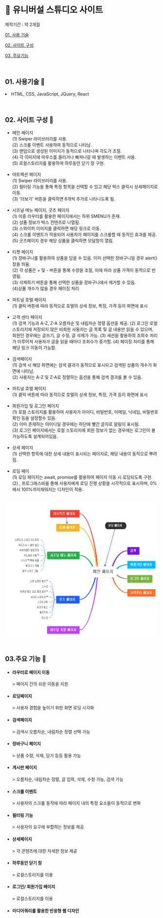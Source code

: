 <h1>💜 유니버설 스튜디오 사이트</h1>
<p>제작기간 : 약 2개월</p>
<p>
  <a href="#01">01. 사용 기술</a>
</p>
<p>
   <a href="#02">02. 사이트 구성</a>
</p>
<p>
  <a href="#03">03. 주요기능</a>
</p>
<br />
<div>
  <h2 id="01">01. 사용기술 🙂</h2>
  <li>HTML, CSS, JavaScript, JQuery, React</p> 
</div>
<br />
<div >
  <h2 id="02">02. 사이트 구성 🙂</h2>
  <ul>
    <li>
      메인 페이지 <br/>
      (1) Swiper 라이브러리를 사용.<br/>
      (2) 스크롤 이벤트 사용하여 동적으로 나타남.<br/>
      (3) 랜덤으로 생성된 이미지가 동적으로 나타나며 각도가 조절.<br/>
      (4) 각 이미지에 마우스를 올리거나 빠져나갈 때 발생하는 이벤트 사용.<br/>
      (5) 로컬스토리지를 활용하여 하루동안 닫기 창 구현.
    </li>
    <br/>
    <li>
      어트랙션 페이지<br/>
      (1) Swiper 라이브러리를 사용.<br/>
      (2) 필터링 기능을 통해 특정 항목을 선택할 수 있고 해당 박스 클릭시 상세페이지로 이동.<br/>
      (3) '더보기' 버튼을 클릭하면 6개씩 추가로 나타나도록 됨.
    </li>
    <br/>
    <li>
      시즈널 메뉴 페이지, 굿즈 페이지 <br/>
      (1) 이중 라우터를 활용한 페이지에서는 하위 SMENU가 존재. <br/>
      (2) 상품 정보가 박스 컨텐츠로 나열됨.<br/>
      (3) 스와이퍼 이미지를 클릭하면 해당 링크로 이동.<br/> 
      (4) 스크롤 이벤트가 적용되어 사용자가 페이지를 스크롤할 때 동적인 효과를 제공.<br/>
      (5) 굿즈페이지 경우 해당 상품을 클릭하면 모달창이 열림.
    </li>
    <br/>
    <li>
      티켓 페이지<br />
      (1) 장바구니를 활용하여 상품을 담을 수 있음. 이미 선택한 장바구니일 경우 alert()창을 띄움.<br/> 
      (2) 각 상품은 + 및 - 버튼을 통해 수량을 조절, 이에 따라 상품 가격이 동적으로 반영됨. <br/>
      (3) 삭제하기 버튼을 통해 선택한 상품을 장바구니에서 제거할 수 있음. <br/>
      (4)상품 개수가 많을 경우 페이징 처리
    </li>
    <br/>
    <li>
      파트널 호텔 페이지 <br />
      (1) 클릭 버튼에 따라 동적으로 호텔의 상세 정보, 특징, 가격 등이 화면에 표시
    </li>
    <br/>
    <li>
      고객 센터 페이지 <br />
      (1) 검색 기능과 A-Z, Z-A 오름차순 및 내림차순 정렬 옵션을 제공. 
      (2) 로그인 로컬스토리지에 저장되지 않은 비회원 사용자는 글 목록 및 글 내용만 읽을 수 있으며, 회원인 경우에는 글쓰기, 글 수정, 글 삭제가 가능. 
      (3) 세션을 활용하여 조회수 처리가 이루어져 사용자가 글을 읽을 때마다 조회수가 증가함. 
      (4) 페이징 처리를 통해 해당 링크 이동이 가능함.
    </li>
    <br />
    <li>
      검색페이지 <br />
      (1) 검색 시 해당 화면에는 검색 결과가 동적으로 표시되고 검색된 상품의 개수가 화면에 나타남. <br />
      (2) 사용자는 A-Z 및 Z-A로 정렬하는 옵션을 통해 검색 결과를 볼 수 있음. 
    </li>
    <br />
    <li>
      파트널 호텔 페이지 <br />
      (1) 클릭 버튼에 따라 동적으로 호텔의 상세 정보, 특징, 가격 등이 화면에 표시
    </li>
    <br />
    <li>
      회원가입 및 로그인 페이지 <br />
      (1) 로컬 스토리지를 활용하여 사용자가 아이디, 비밀번호, 이메일, 닉네임, 비밀번호 확인 등을 설정할수 있음.  <br />
      (2) 이미 존재하는 아이디일 경우에는 하단에 빨간 글자로 알림이 표시됨. <br />
      (3) 로그인 페이지에서는 로컬 스토리지에 회원 정보가 없는 경우에는 로그인이 불가능하도록 설계되어있음. <br />
    </li>
    <br />
    <li>
      상세 페이지 <br />
      (1) 선택한 항목에 대한 상세 내용이 표시되는 페이지로, 해당 내용이 동적으로 뿌려짐. 
    </li>
    <br />
    <li>
      로딩 페이 <br />
      (1) 로딩 페이지는 await, promise를 활용하여 페이지 이동 시 로딩되도록 구현. <br />
      (2) , 프로그래스바를 통해 사용자에게 로딩 진행 상황을 시각적으로 표시하며, 0%에서 100%까지채워지는 디자인이 적용.
    </li>
  </ul>
  <br />
  <img style="width : 800px; height : 450px" src ="https://raw.githubusercontent.com/ogreencakeo/UniversalStudio-Project/main/universalStudio/cjm-universal-project/page.png" />
  <br />
</div>
<br />
<div>
  <h2 id="03">03.주요 기능 🙂</h2>
  <ul>
    <li>
      <h4>라우터로 페이지 이동 </h4>
      > 페이지 간의 쉬운 이동을 지원
    </li>
    <li>
      <h4>로딩페이지</h4>
      > 사용자 경험을 높이기 위한 화면 로딩 시각화
    </li>
    <li>
      <h4>검색페이지</h4>
      > 검색시 오름차순, 내림차순 정렬 선택 가능
    </li>
    <li>
      <h4>장바구니 페이지</h4>
      > 상품 수량, 삭제, 담기 등등 활용 가능
    </li>
    <li>
      <h4>게시판 페이지</h4>
      > 오름차순, 내림차순 정렬, 글 입력, 삭제, 수정 가능, 검색 가능
    </li>
    <li>
      <h4>스크롤 이벤트</h4>
      > 사용자의 스크롤 동작에 따라 페이지 내의 특정 요소들이 동적으로 변화
    </li>
    <li>
      <h4>필터링 기능</h4>
      > 사용자의 요구에 부합하는 정보를 제공
    </li>
    <li>
      <h4>상세페이지</h4>
      > 각 콘텐츠에 대한 자세한 정보 제공
    </li>
    <li>
      <h4>하루동안 닫기 창</h4>
      > 로컬스토리지를 이용
    </li>
    <li>
      <h4>로그인/ 회원가입 페이지</h4>
      > 로컬스토리지를 이용
    </li>
    <li>
      <h4>미디어쿼리를 활용한 반응형 웹 디자인</h4>
    </li>
  </ul>
  
</div>
